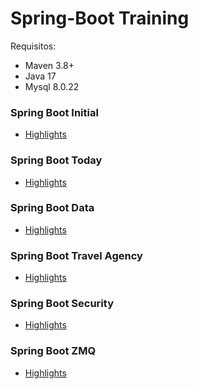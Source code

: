 

# Spring-Boot Training

Requisitos:
- Maven 3.8+
- Java 17
- Mysql 8.0.22

### Spring Boot Initial

- [Highlights](spring-boot-initial/README.md)

### Spring Boot Today

- [Highlights](spring-boot-today/README.md)

### Spring Boot Data

- [Highlights](spring-boot-data/README.md)

### Spring Boot Travel Agency

- [Highlights](spring-boot-travelagency/README.md)

### Spring Boot Security

- [Highlights](spring-boot-security/README.md)

### Spring Boot ZMQ

- [Highlights](spring-boot-zmq/README.md)
